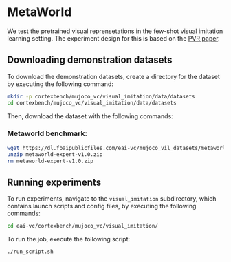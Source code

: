 # MetaWorld

We test the pretrained visual reprensetations in the few-shot visual imitation learning setting. The experiment design for this is based on the [PVR paper](https://sites.google.com/view/pvr-control).


## Downloading demonstration datasets
To download the demonstration datasets, create a directory for the dataset by executing the following command:
```bash
mkdir -p cortexbench/mujoco_vc/visual_imitation/data/datasets
cd cortexbench/mujoco_vc/visual_imitation/data/datasets
```

Then, download the dataset with the following commands:
### Metaworld benchmark:
```bash
wget https://dl.fbaipublicfiles.com/eai-vc/mujoco_vil_datasets/metaworld-expert-v1.0.zip
unzip metaworld-expert-v1.0.zip
rm metaworld-expert-v1.0.zip
```

## Running experiments
To run experiments, navigate to the `visual_imitation` subdirectory, which contains launch scripts and config files, by executing the following commands:
```bash
cd eai-vc/cortexbench/mujoco_vc/visual_imitation/
```
To run the job, execute the following script:
```bash
./run_script.sh
```